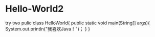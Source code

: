 # Hello-World2
try two
pulic  class HelloWorld{
  public static void main(String[] args){
    System.out.println("我喜欢Java！")；
  }
}
